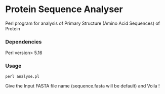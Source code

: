 # Protein Sequence Analyser
Perl program for analysis of Primary Structure (Amino Acid Sequences) of Protein

### Dependencies
Perl version> 5.16

### Usage
```
perl analyse.pl
```

Give the Input FASTA file name (sequence.fasta will be default) and Voila !
